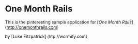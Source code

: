 # One Month Rails

This is the pinteresting sample application for
[*One Month Rails*] (http://onemonthrails.com)

by [Luke Fitzpatrick] (htp://wormify.com)